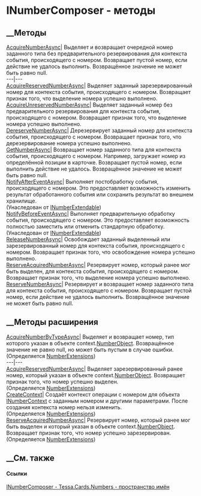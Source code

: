 # INumberComposer - методы
##  __Методы
[AcquireNumberAsync](M_Tessa_Cards_Numbers_INumberComposer_AcquireNumberAsync.htm)|
Выделяет и возвращает очередной номер заданного типа без предварительного
резервирования для контекста события, происходящего с номером. Возвращает
пустой номер, если действие не удалось выполнить. Возвращённое значение не
может быть равно null.  
---|---  
[AcquireReservedNumberAsync](M_Tessa_Cards_Numbers_INumberComposer_AcquireReservedNumberAsync.htm)|
Выделяет заданный зарезервированный номер для контекста события, происходящего
с номером. Возвращает признак того, что выделение номера успешно выполнено.  
[AcquireUnreservedNumberAsync](M_Tessa_Cards_Numbers_INumberComposer_AcquireUnreservedNumberAsync.htm)|
Выделяет заданный номер без предварительного резервирования для контекста
события, происходящего с номером. Возвращает признак того, что выделение
номера успешно выполнено.  
[DereserveNumberAsync](M_Tessa_Cards_Numbers_INumberComposer_DereserveNumberAsync.htm)|
Дерезервирует заданный номер для контекста события, происходящего с номером.
Возвращает признак того, что дерезервирование номера успешно выполнено.  
[GetNumberAsync](M_Tessa_Cards_Numbers_INumberComposer_GetNumberAsync.htm)|
Возвращает номер заданного типа для контекста события, происходящего с
номером. Например, загружает номер из определённой позиции в карточке.
Возвращает пустой номер, если выполнить действие не удалось. Возвращённое
значение не может быть равно null.  
[NotifyAfterEventAsync](M_Tessa_Cards_Numbers_INumberExtendable_NotifyAfterEventAsync.htm)|
Выполняет постобработку события, происходящего с номером. Это предоставляет
возможность изменить результат обработанного события или сохранить результат
во внешнем хранилище.  
(Унаследован от
[INumberExtendable](T_Tessa_Cards_Numbers_INumberExtendable.htm))  
[NotifyBeforeEventAsync](M_Tessa_Cards_Numbers_INumberExtendable_NotifyBeforeEventAsync.htm)|
Выполняет предварительную обработку события, происходящего с номером. Это
предоставляет возможность полностью заместить или отменить стандартную
обработку.  
(Унаследован от
[INumberExtendable](T_Tessa_Cards_Numbers_INumberExtendable.htm))  
[ReleaseNumberAsync](M_Tessa_Cards_Numbers_INumberComposer_ReleaseNumberAsync.htm)|
Освобождает заданный выделенный или зарезервированный номер для контекста
события, происходящего с номером. Возвращает признак того, что освобождение
номера успешно выполнено.  
[ReserveAcquiredNumberAsync](M_Tessa_Cards_Numbers_INumberComposer_ReserveAcquiredNumberAsync.htm)|
Резервирует номер, который ранее мог быть выделен, для контекста события,
происходящего с номером. Возвращает признак того, что выделение номера успешно
выполнено.  
[ReserveNumberAsync](M_Tessa_Cards_Numbers_INumberComposer_ReserveNumberAsync.htm)|
Резервирует и возвращает номер заданного типа для контекста события,
происходящего с номером. Возвращает пустой номер, если действие не удалось
выполнить. Возвращённое значение не может быть равно null.  
## __Методы расширения
[AcquireNumberByTypeAsync](M_Tessa_Cards_Numbers_NumberExtensions_AcquireNumberByTypeAsync.htm)|
Выделяет и возвращает номер, тип которого указан в объекте
context.[NumberObject](P_Tessa_Cards_Numbers_INumberContext_NumberObject.htm).
Возвращённое значение не равно null, но может быть пустым в случае ошибки.  
(Определяется [NumberExtensions](T_Tessa_Cards_Numbers_NumberExtensions.htm))  
---|---  
[AcquireReservedNumberAsync](M_Tessa_Cards_Numbers_NumberExtensions_AcquireReservedNumberAsync.htm)|
Выделяет зарезервированный ранее номер, который указан в объекте
context.[NumberObject](P_Tessa_Cards_Numbers_INumberContext_NumberObject.htm).
Возвращает признак того, что номер успешно выделен.  
(Определяется [NumberExtensions](T_Tessa_Cards_Numbers_NumberExtensions.htm))  
[CreateContext](M_Tessa_Cards_Numbers_NumberExtensions_CreateContext.htm)|
Создаёт контекст операции с номером для объекта
[INumberContext](T_Tessa_Cards_Numbers_INumberContext.htm) с заданным номером
и другими параметрами. После создания контекста номер нельзя изменить.  
(Определяется [NumberExtensions](T_Tessa_Cards_Numbers_NumberExtensions.htm))  
[ReserveAcquiredNumberAsync](M_Tessa_Cards_Numbers_NumberExtensions_ReserveAcquiredNumberAsync.htm)|
Резервирует номер, который ранее мог быть выделен и который указан в объекте
context.[NumberObject](P_Tessa_Cards_Numbers_INumberContext_NumberObject.htm).
Возвращает признак того, что номер успешно зарезервирован.  
(Определяется [NumberExtensions](T_Tessa_Cards_Numbers_NumberExtensions.htm))  
##  __См. также
#### Ссылки
[INumberComposer - ](T_Tessa_Cards_Numbers_INumberComposer.htm)
[Tessa.Cards.Numbers - пространство имён](N_Tessa_Cards_Numbers.htm)
